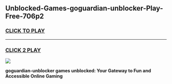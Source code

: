 
## Unblocked-Games-goguardian-unblocker-Play-Free-706p2
<h3>
<a href="https://premium76.site?title=goguardian-unblocker&ref=20M">CLICK TO PLAY</a></h3>
<hr>

<h3>
<a href="https://premium76.site?title=goguardian-unblocker&ref=20M">CLICK 2 PLAY</a>
  
</h3>

<a href="https://premium76.site?title=goguardian-unblocker&ref=19M"><img src="https://clearcache.store/games.png"></a>


**goguardian-unblocker games unblocked: Your Gateway to Fun and Accessible Online Gaming**
